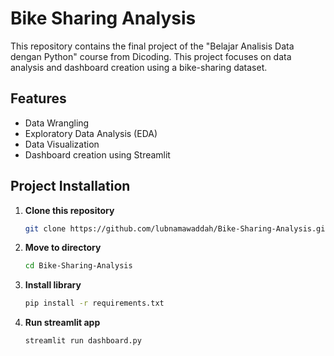 # Bike Sharing Analysis

This repository contains the final project of the "Belajar Analisis Data dengan Python" course from Dicoding. This project focuses on data analysis and dashboard creation using a bike-sharing dataset.

## Features
- Data Wrangling
- Exploratory Data Analysis (EDA)
- Data Visualization
- Dashboard creation using Streamlit

## Project Installation
1. **Clone this repository**
     ```bash
     git clone https://github.com/lubnamawaddah/Bike-Sharing-Analysis.git
     ```

2. **Move to directory**
     ```bash
     cd Bike-Sharing-Analysis
     ```

3. **Install library**
     ```bash
     pip install -r requirements.txt
     ```

4. **Run streamlit app**
     ```bash
     streamlit run dashboard.py
     ```
